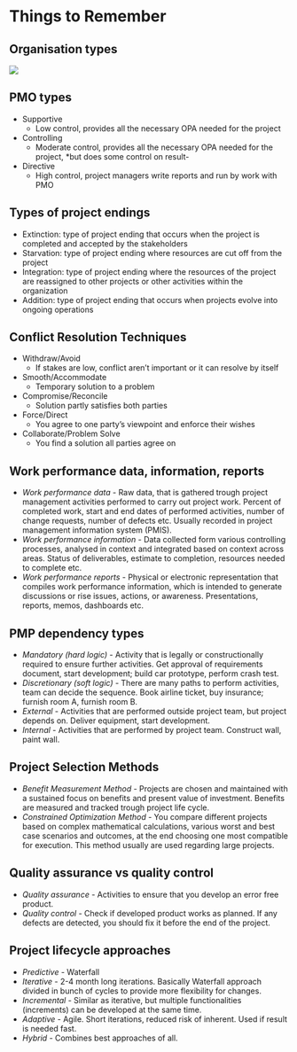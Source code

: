# Things to Remember 

## Organisation types
![](things-to-remember/PMP%20knowledge%20base.jpeg)

## PMO types
- Supportive
	- Low control, provides all the necessary OPA needed for the project
- Controlling
	- Moderate control, provides all the necessary OPA needed for the project, *but does some control on result-
- Directive
  - High control, project managers write reports and run by work with PMO

## Types of project endings
- Extinction: type of project ending that occurs when the project is completed and accepted by the stakeholders
- Starvation: type of project ending where resources are cut off from the project
- Integration: type of project ending where the resources of the project are reassigned to other projects or other activities within the organization
- Addition: type of project ending that occurs when projects evolve into ongoing operations

## Conflict Resolution Techniques
- Withdraw/Avoid
	- If stakes are low, conflict aren’t important or it can resolve by itself
- Smooth/Accommodate
	- Temporary solution to a problem 
- Compromise/Reconcile
	- Solution partly satisfies both parties
- Force/Direct
	- You agree to one party’s viewpoint and enforce their wishes
- Collaborate/Problem Solve
	- You find a solution all parties agree on

## Work performance data, information, reports
- *Work performance data* - Raw data, that is gathered trough project management activities performed to carry out project work. Percent of completed work, start and end dates of performed activities, number of change requests, number of defects etc. Usually recorded in project management information system (PMIS).
- *Work performance information* -  Data collected form various controlling processes, analysed in context and integrated based on context across areas. Status of deliverables, estimate to completion, resources needed to complete etc.
- *Work performance reports* - Physical or electronic representation that compiles work performance information, which is intended to generate discussions or rise issues, actions, or awareness. Presentations, reports, memos, dashboards etc.    

## PMP dependency types
- *Mandatory (hard logic)* - Activity that is legally or constructionally required to ensure further activities. Get approval of requirements document, start development; build car prototype, perform crash test.
- *Discretionary (soft logic)* - There are many paths to perform activities, team can decide the sequence. Book airline ticket, buy insurance; furnish room A, furnish room B.
- *External* - Activities that are performed outside project team, but project depends on. Deliver equipment, start development.
- *Internal* - Activities that are performed by project team. Construct wall, paint wall.  

## Project Selection Methods
- *Benefit Measurement Method* - Projects are chosen and maintained with a sustained focus on benefits and present value of investment. Benefits are measured and tracked trough project life cycle. 
- *Constrained Optimization Method* - You compare different projects based on complex mathematical calculations, various worst and best case scenarios and outcomes, at the end choosing one most compatible for execution. This method usually are used regarding large projects.  

## Quality assurance vs quality control
- *Quality assurance* - Activities to ensure that you develop an error free product. 
- *Quality control* - Check if developed product works as planned. If any defects are detected, you should fix it before the end of the project. 

## Project lifecycle approaches
- *Predictive* - Waterfall
- *Iterative* - 2-4 month long iterations. Basically Waterfall approach divided in bunch of cycles to provide more flexibility for changes. 
- *Incremental* - Similar as iterative, but multiple functionalities (increments) can be developed at the same time.
- *Adaptive* - Agile. Short iterations, reduced risk of inherent. Used if result is needed fast. 
- *Hybrid* - Combines best approaches of all. 
